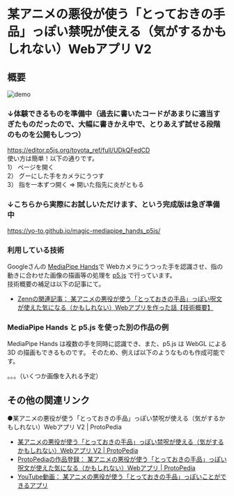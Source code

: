 # 某アニメの悪役が使う「とっておきの手品」っぽい禁呪が使える（気がするかもしれない）Webアプリ V2

## 概要
![demo](https://github.com/yo-to/magic-mediapipe_hands_p5js/blob/main/demo.gif?raw=true)

### ↓体験できるものを準備中（過去に書いたコードがあまりに適当すぎたものだったので、大幅に書きかえ中で、とりあえず試せる段階のものを公開もしつつ）
https://editor.p5js.org/toyota_ref/full/UDkQFedCD  
使い方は簡単！以下の通りです。  
1） ページを開く  
2） グーにした手をカメラにうつす  
3） 指を一本ずつ開く ⇒ 開いた指先に炎がともる  

### ↓こちらから実際にお試しいただけます、という完成版は急ぎ準備中
https://yo-to.github.io/magic-mediapipe_hands_p5js/

### 利用している技術

Googleさんの [MediaPipe Hands](https://google.github.io/mediapipe/solutions/hands.html)で Webカメラにうつった手を認識させ、指の動きに合わせた画像の描画等の処理を [p5.js](https://p5js.org/) で行っています。  
技術概要の補足は以下の記事にて。

* [Zennの関連記事： 某アニメの悪役が使う「とっておきの手品」っぽい呪文が使えた気になる（かもしれない）Webアプリを作った話【技術概要】](https://zenn.dev/youtoy/articles/8900adadd996caf643a5)

### MediaPipe Hands と p5.js を使った別の作品の例

MediaPipe Hands は複数の手を同時に認識でき、また、p5.js は WebGL による 3D の描画もできるものです。
そのため、例えば以下のようなものも作成可能です。

。。。（いくつか画像を入れる予定）

## その他の関連リンク
●某アニメの悪役が使う「とっておきの手品」っぽい禁呪が使える（気がするかもしれない）Webアプリ V2 | ProtoPedia
* [某アニメの悪役が使う「とっておきの手品」っぽい禁呪が使える（気がするかもしれない）Webアプリ V2 | ProtoPedia](https://protopedia.net/prototype/2734)
* [ProtoPediaの作品登録： 某アニメの悪役が使う「とっておきの手品」っぽい呪文が使えた気になる（かもしれない）Webアプリ | ProtoPedia](https://protopedia.net/prototype/2147)
* [YouTube動画： 某アニメの悪役が使う「とっておきの手品」っぽいことができるアプリ](https://www.youtube.com/watch?v=EkzZNFuWYNk)

